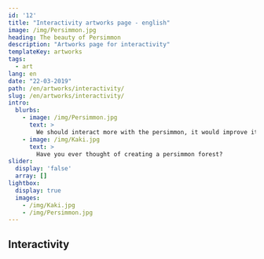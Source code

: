 ```yaml
---
id: '12'
title: "Interactivity artworks page - english"
image: /img/Persimmon.jpg
heading: The beauty of Persimmon
description: "Artworks page for interactivity"
templateKey: artworks
tags:
  - art
lang: en
date: "22-03-2019"
path: /en/artworks/interactivity/
slug: /en/artworks/interactivity/
intro:
  blurbs:
    - image: /img/Persimmon.jpg
      text: >
        We should interact more with the persimmon, it would improve its health!
    - image: /img/Kaki.jpg
      text: >
        Have you ever thought of creating a persimmon forest?
slider:
  display: 'false'
  array: []
lightbox:
  display: true
  images:
    - /img/Kaki.jpg
    - /img/Persimmon.jpg
---
```


## Interactivity
